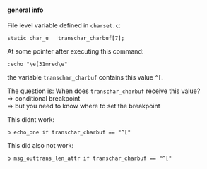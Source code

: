 #### general info

File level variable defined in `charset.c`:
```
static char_u   transchar_charbuf[7];
```

At some pointer after executing this command:
```
:echo "\e[31mred\e"
```
the variable `transchar_charbuf` contains this value `^[`.

The question is: When does `transchar_charbuf` receive this value? \
=> conditional breakpoint \
=> but you need to know where to set the breakpoint

This didnt work:
```
b echo_one if transchar_charbuf == "^["
```
This did also not work:
```
b msg_outtrans_len_attr if transchar_charbuf == "^["
```

